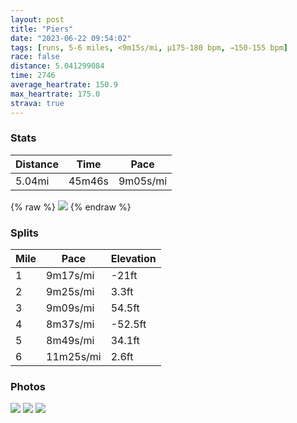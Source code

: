 ```yaml
---
layout: post
title: "Piers"
date: "2023-06-22 09:54:02"
tags: [runs, 5-6 miles, <9m15s/mi, μ175-180 bpm, →150-155 bpm]
race: false
distance: 5.041299084
time: 2746
average_heartrate: 150.9
max_heartrate: 175.0
strava: true
---
```


### Stats

| Distance | Time | Pace |
|----------|------|------|
|5.04mi|45m46s|9m05s/mi|

{% raw %}
<img src='https://maps.googleapis.com/maps/api/staticmap?maptype=roadmap&path=enc:o}vwFrutbMEDYh@YV[`AWXYj@kB|DSl@YOg@c@SKQGPDd@Rj@b@D?TNACI?]Oi@a@_@SG?KRMd@In@RPTHr@d@b@Tz@j@`@Pn@`@f@RXXdAp@@D^V|@\h@f@^Nd@HXTNl@BBVJhA\rAXjAZVVb@Lh@DhAZvAb@~@R\XCLc@lAo@tBk@jBTEROXg@zA{EP[LA^P`@LDb@R^^P|Bj@HBVXCdBB`ANv@RBLa@HgBTyBFq@@u@Fq@BCH?`BLR?EVCj@K`@I`AAh@Kh@Dh@GV@LEv@?t@JLB?p@QJ{@Vi@Ng@@oAV_ADc@BCJo@Am@zAHI`@Eh@B\Cb@Of@A`@EVCr@M\Kn@J`@@ZAVfA@BKDq@XkB\_@?m@DQASEWBs@FWHMNDp@C\IDX[fCW|FB`@V?f@Eh@uF@_ADc@LeADGj@BPEJqA@g@E]@EFChB?lAPAVL^JHLXXXRLPRH@EJAXMH?NEBCNLh@?NNDDJLJAv@BNWv@FNGRS\JXDVCh@DTNXHGB_@M_@Cg@FoAGm@@UAQ@EZSEW?WHq@HGZo@?DZJ@GDm@?_@F[BCZId@Gd@ADHEVu@pBAV@DTRl@H\V?NIJKDP?@B@T[`ADFB@BAN[f@YT?DFCLIDW?WJKV?DDDH?FEHWHADRGLGF?FDFABA?IGAGRY@OCAM@KTMDEKDSHINIb@GBGEGKC[Hc@\CTGBDc@Pe@AQUWXKbAUT]N{@Ty@CMQMiACc@Ko@Wy@O_BSUKYICBa@AgAUOFkAKiAWs@KUI[UcADe@MMWQEQMa@Mc@CeAQu@EQEU?WEk@c@YIEBg@AGDCRE@c@AWF_@h@GNDX?\IVE@q@EUBi@Ry@x@[F[KSQ]M]Ge@Es@Bm@AuBDg@Ki@Sg@IgA]w@OUOCIO?gAS[U_AMo@WQa@]c@m@MmAs@mAm@a@[_Am@aA_AgBaAw@i@c@UsAeA?EBAHCZDFUFG`@mA~@iDTc@Ns@J{@Xg@Z}@Hq@DQf@@TLl@LT@\Hx@|@rBjABn@LVFDDA?EJYDm@HG?a@`@uAAG{@w@QGa@Gc@SMMSa@@YBVTl@F@DBLPb@Bf@`@n@^BPIPMl@Av@FPBE&key=AIzaSyC1MId7bFpkLXNAaYhBSTb8jLyiSqzbDtM&size=800x800&markers=color:yellow|label:S|40.75496,-74.00298&markers=color:green|label:F|40.75379000000001,-74.00326000000003'>
{% endraw %}

### Splits

| Mile | Pace | Elevation |
|------|------|-----------|
|1|9m17s/mi|-21ft|
|2|9m25s/mi|3.3ft|
|3|9m09s/mi|54.5ft|
|4|8m37s/mi|-52.5ft|
|5|8m49s/mi|34.1ft|
|6|11m25s/mi|2.6ft|

### Photos
<img src='https://dgtzuqphqg23d.cloudfront.net/iG5AXTG75gFTcqOS06xfa4CmGFSHc1ZkDFQsGJZ5_No-576x768.jpg'>

<img src='https://dgtzuqphqg23d.cloudfront.net/FgMs4eeM63eqyvaYL1TYCnLeSv0F3gvMuQrWSOrt-CI-768x576.jpg'>

<img src='https://dgtzuqphqg23d.cloudfront.net/n58xAOn0ysr1lFIYg7pWu7RykJOJtvn2PCVuO-RlFUw-576x768.jpg'>
